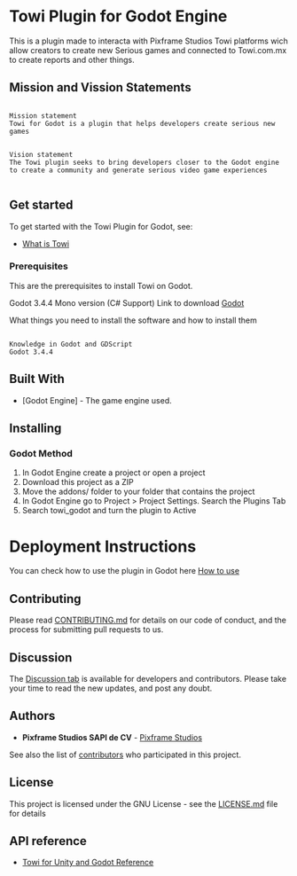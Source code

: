 # Towi Plugin for Godot Engine

This is a plugin made to interacta with Pixframe Studios Towi platforms wich allow creators to create new Serious games and connected to Towi.com.mx to create reports and other things.

## Mission and Vission Statements
```

Mission statement
Towi for Godot is a plugin that helps developers create serious new games


Vision statement
The Towi plugin seeks to bring developers closer to the Godot engine to create a community and generate serious video game experiences


```

## Get started

To get started with the Towi Plugin for Godot, see:

* [What is Towi](http://towi.com.mx/)

### Prerequisites
This are the prerequisites to install Towi on Godot.

Godot 3.4.4 Mono version (C# Support)
Link to download [Godot](https://godotengine.org/download)

What things you need to install the software and how to install them

```

Knowledge in Godot and GDScript
Godot 3.4.4

```
## Built With

* [Godot Engine] - The game engine used.

## Installing

### Godot Method

1. In Godot Engine create a project or open a project
2. Download this project as a ZIP
3. Move the addons/ folder to your folder that contains the project
4. In Godot Engine go to Project > Project Settings. Search the Plugins Tab
5. Search towi_godot and turn the plugin to Active

# Deployment Instructions

You can check how to use the plugin in Godot here [How to use](https://github.com/pixframeStudios/towi_godot/blob/main/How%20to%20use.md)



## Contributing

Please read [CONTRIBUTING.md](https://github.com/pixframe/towi/blob/master/CONTRIBUTING.md) for details on our code of conduct, and the process for submitting pull requests to us.

## Discussion

The [Discussion tab](https://github.com/pixframeStudios/towi_godot/discussions) is available for developers and contributors. Please take your time to read the new updates, and post any doubt.


## Authors


* **Pixframe Studios SAPI de CV**  - [Pixframe Studios](https://www.pixframestudios.com)


See also the list of [contributors](https://github.com/pixframe/towi_portal/contributors) who participated in this project.

## License


This project is licensed under the GNU License - see the [LICENSE.md](https://github.com/pixframeStudios/towi_godot/blob/main/LICENSE) file for details


## API reference

* [Towi for Unity and Godot Reference](http://towi.com.mx/)
